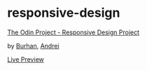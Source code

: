 # responsive-design

[The Odin Project - Responsive Design Project](https://www.theodinproject.com/courses/html5-and-css3/lessons/responsive-design)

by [Burhan](https://github.com/btuerker), [Andrei](https://github.com/andreimorosan29)

[Live Preview](https://btuerker.github.io/responsive-design/)